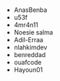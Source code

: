 #
<!--- PUT UR USERNAME HERE -->

- AnasBenba
- u53f 
- 4mr4n11
- Noesie salma
- Adil-Erraa
- nlahkimdev
- benreddad
- ouafcode
- Hayoun01
<!--- DON'T TOUCH THIS PLZ -->
#
